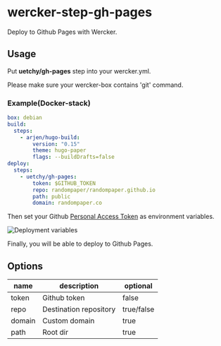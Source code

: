 # wercker-step-gh-pages

Deploy to Github Pages with Wercker.

## Usage

Put __uetchy/gh-pages__ step into your wercker.yml.

Please make sure your wercker-box contains 'git' command.

### Example(Docker-stack)

```yaml
box: debian
build:
  steps:
    - arjen/hugo-build:
        version: "0.15"
        theme: hugo-paper
        flags: --buildDrafts=false
deploy:
  steps:
    - uetchy/gh-pages:
        token: $GITHUB_TOKEN
        repo: randompaper/randompaper.github.io
        path: public
        domain: randompaper.co
```

Then set your Github [Personal Access Token](https://github.com/settings/tokens)  as environment variables.

![Deployment variables](http://randompaper.co.s3.amazonaws.com/github.com/uetchy/wercker-step-gh-pages/deploy-variables.png)

Finally, you will be able to deploy to Github Pages.

## Options

|name|description|optional|
|----|-----------|--------|
|token|Github token|false|
|repo|Destination repository|true/false|
|domain|Custom domain|true|
|path|Root dir|true|
